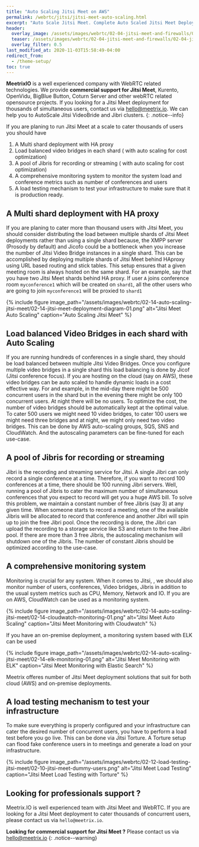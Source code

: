 ```yaml
---
title: "Auto Scaling Jitsi Meet on AWS"
permalink: /webrtc/jitsi/jitsi-meet-auto-scaling.html
excerpt: "Auto Scale Jitsi Meet. Complete Auto Scaled Jitsi Meet Deployment by Meetrix"
header:
  overlay_image: /assets/images/webrtc/02-04-jitsi-meet-and-firewalls/02-04-jitsi-meet-and-firewall.jpg
  teaser: /assets/images/webrtc/02-04-jitsi-meet-and-firewalls/02-04-jitsi-meet-and-firewall.jpg
  overlay_filter: 0.5
last_modified_at: 2020-11-03T15:58:49-04:00
redirect_from:
  - /theme-setup/
toc: true
---
```


**MeetrixIO** is a well experienced company with WebRTC related technologies.
We provide **commercial support for Jitsi Meet**, Kurento, OpenVidu, BigBlue Button, Coturn Server and other webRTC related opensource projects. If you looking for a Jitsi Meet deployment for thousands of simultaneous users, contact us via hello@meetrix.io. We can help you to AutoScale Jitsi VideoBride and Jibri clusters.
{: .notice--info}

If you are planing to run Jitsi Meet at a scale to cater thousands of users you should have

1. A Multi shard deployment with HA proxy
2. Load balanced video bridges in each shard ( with auto scaling for cost optimization)
3. A pool of Jibris for recording or streaming ( with auto scaling for cost optimization)
4. A comprehensive monitoring system to monitor the system load and conference metrics such as number of conferences and users
5. A load testing mechanism to test your infrastructure to make sure that it is production ready.

## A Multi shard deployment with HA proxy

If you are planing to cater more than thousand users with Jitsi Meet, you should consider distributing the load between multiple shards of Jitsi Meet deployments rather than using a single shard because, the XMPP server (Prosody by default) and Jicofo could be a bottleneck when you increase the number of Jitsi Video Bridge instances in a single shard.
This can be accomplished by deploying multiple shards of Jitsi Meet behind HAproxy using URL based routing and stick tables. This setup ensures that a given meeting room is always hosted on the same shard.
For an example, say that you have two Jitsi Meet shards behind HA proxy. If user `A` joins conference room `myconference1` which will be created on `shard1`, all the other users who are going to join `myconference1` will be proxied to `shard1`

{% include figure image_path="/assets/images/webrtc/02-14-auto-scaling-jitsi-meet/02-14-jitsi-meet-deployment-diagram-01.png" alt="Jitsi Meet Auto Scaling" caption="Auto Scaling Jitsi Meet" %}

## Load balanced Video Bridges in each shard with Auto Scaling

If you are running hundreds of conferences in a single shard, they should be load balanced between multiple Jitsi Video Bridges. Once you configure multiple video bridges in a single shard this load balancing is done by Jicof (Jitsi conference focus).
If you are hosting on the cloud (say on AWS), these video bridges can be auto scaled to handle dynamic loads in a cost effective way.
For and example, in the mid-day there might be 500 concurrent users in the shard but in the evening there might be only 100 concurrent users. At night there will be no users. To optimize the cost, the number of video bridges should be automatically kept at the optimal value. To cater 500 users we might need 10 video bridges, to cater 100 users we might need three bridges and at night, we might only need two video bridges.
This can be done by AWS auto-scaling groups, SQS, SNS and CloudWatch. And the autoscaling parameters can be fine-tuned for each use-case.

## A pool of Jibris for recording or streaming

Jibri is the recording and streaming service for Jitsi. A single Jibri can only record a single conference at a time. Therefore, if you want to record 100 conferences at a time, there should be 100 running Jibri servers. Well, running a pool of Jibris to cater the maximum number of simultaneous conferences that you expect to record will get you a huge AWS bill.
To solve this problem, we maintain a constant number of free Jibris (say 3) at any given time. When someone starts to record a meeting, one of the available Jibris will be allocated to record that conference and another Jibri will spin up to join the free Jibri pool. Once the recording is done, the Jibri can upload the recording to a storage service like S3 and return to the free Jibri pool. If there are more than 3 free Jibris, the autoscaling mechanism will shutdown one of the Jibris.
The number of constant Jibris should be optimized according to the use-case.

## A comprehensive monitoring system

Monitoring is crucial for any system. When it comes to Jitsi, , we should also monitor number of users, conferences, Video bridges, Jibris in addition to the usual system metrics such as CPU, Memory, Network and IO. If you are on AWS, CloudWatch can be used as a monitoring system.

{% include figure image_path="/assets/images/webrtc/02-14-auto-scaling-jitsi-meet/02-14-cloudwatch-monitoring-01.png" alt="Jitsi Meet Auto Scaling" caption="Jitsi Meet Monitoring with Cloudwatch" %}

If you have an on-premise deployment, a monitoring system based with ELK can be used

{% include figure image_path="/assets/images/webrtc/02-14-auto-scaling-jitsi-meet/02-14-elk-monitoring-01.png" alt="Jitsi Meet Monitoring with ELK" caption="Jitsi Meet Monitoring with Elastic Search" %}

Meetrix offeres number of Jitsi Meet deployment solutions that suit for both cloud (AWS) and on-premise deployments.

## A load testing mechanism to test your infrastructure

To make sure everything is properly configured and your infrastructure can cater the desired number of concurrent users, you have to perform a load test before you go live. This can be done via Jitsi Torture.
A Torture setup can flood fake conference users in to meetings and generate a load on your infrastructure.

{% include figure image_path="/assets/images/webrtc/02-12-load-testing-jitsi-meet/02-10-jitsi-meet-dummy-users.png" alt="Jitsi Meet Load Testing" caption="Jitsi Meet Load Testing with Torture" %}

## Looking for professionals support ?

Meetrix.IO is well experienced team with Jitsi Meet and WebRTC. If you are looking for a Jitsi Meet deployment to cater thousands of concurrent users, please contact us via `hello@meetrix.io`.


**Looking for commercial support for Jitsi Meet ?** Please contact us via [hello@meetrix.io](https://meetrix.io/contact-us)
{: .notice--warning}
